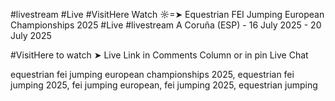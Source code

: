   #livestream #Live #VisitHere
Watch  ☼=➤ Equestrian FEI Jumping European Championships 2025 #Live #livestream 
A Coruña (ESP) - 16 July 2025 - 20 July 2025

#VisitHere to watch ➤  Live Link in Comments Column or in pin Live Chat

equestrian fei jumping european championships 2025, equestrian fei jumping 2025, fei jumping european, fei jumping 2025, equestrian jumping
